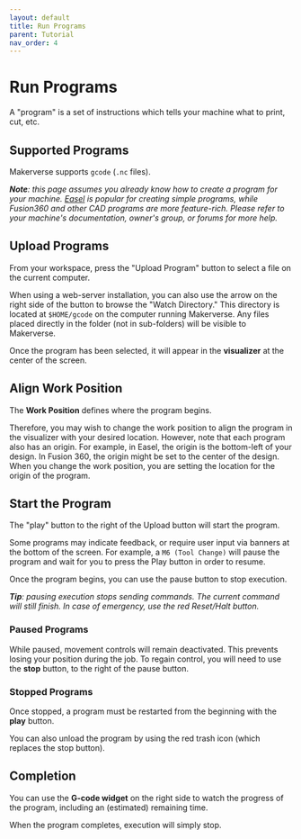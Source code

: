 ```yaml
---
layout: default
title: Run Programs
parent: Tutorial
nav_order: 4
---
```


# Run Programs

A "program" is a set of instructions which tells your machine what to print, cut, etc.

## Supported Programs

Makerverse supports `gcode` (`.nc` files).

_**Note**: this page assumes you already know how to create a program for your machine. [Easel](https://easel.inventables.com/) is popular for creating simple programs, while Fusion360 and other CAD programs are more feature-rich. Please refer to your machine's documentation, owner's group, or forums for more help._

## Upload Programs

From your workspace, press the "Upload Program" button to select a file on the current computer.

When using a web-server installation, you can also use the arrow on the right side of the button to browse the "Watch Directory." This directory is located at `$HOME/gcode` on the computer running Makerverse. Any files placed directly in the folder (not in sub-folders) will be visible to Makerverse.

Once the program has been selected, it will appear in the **visualizer** at the center of the screen.

## Align Work Position

The **Work Position** defines where the program begins.

Therefore, you may wish to change the work position to align the program in the visualizer with your desired location. However, note that each program also has an origin. For example, in Easel, the origin is the bottom-left of your design. In Fusion 360, the origin might be set to the center of the design. When you change the work position, you are setting the location for the origin of the program.

## Start the Program

The "play" button to the right of the Upload button will start the program.

Some programs may indicate feedback, or require user input via banners at the bottom of the screen. For example, a `M6 (Tool Change)` will pause the program and wait for you to press the Play button in order to resume.

Once the program begins, you can use the pause button to stop execution.

_**Tip**: pausing execution stops sending commands. The current command will still finish. In case of emergency, use the red Reset/Halt button._

### Paused Programs

While paused, movement controls will remain deactivated. This prevents losing your position during the job. To regain control, you will need to use the **stop** button, to the right of the pause button.

### Stopped Programs

Once stopped, a program must be restarted from the beginning with the **play** button.

You can also unload the program by using the red trash icon (which replaces the stop button).

## Completion

You can use the **G-code widget** on the right side to watch the progress of the program, including an (estimated) remaining time.

When the program completes, execution will simply stop.
